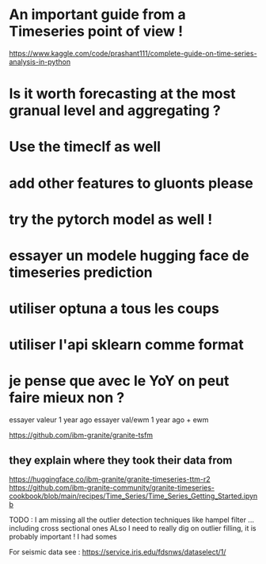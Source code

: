 # An important guide from a Timeseries point of view !
https://www.kaggle.com/code/prashant111/complete-guide-on-time-series-analysis-in-python

# Is it worth forecasting at the most granual level and aggregating  ? 

# Use the timeclf as well

# add other features to gluonts please

# try the pytorch model as well !

# essayer un modele hugging face de timeseries prediction

# utiliser optuna a tous les coups

# utiliser l'api sklearn comme format

# je pense que avec le YoY on peut faire mieux non ? 
essayer valeur 1 year ago
essayer val/ewm 1 year ago + ewm 


https://github.com/ibm-granite/granite-tsfm
## they explain where they took their data from


https://huggingface.co/ibm-granite/granite-timeseries-ttm-r2
https://github.com/ibm-granite-community/granite-timeseries-cookbook/blob/main/recipes/Time_Series/Time_Series_Getting_Started.ipynb


TODO : I am missing all the outlier detection techniques like hampel filter ... including cross sectional ones
ALso I need to really dig on outlier filling, it is probably important ! 
I had somes 



For seismic data see : https://service.iris.edu/fdsnws/dataselect/1/
